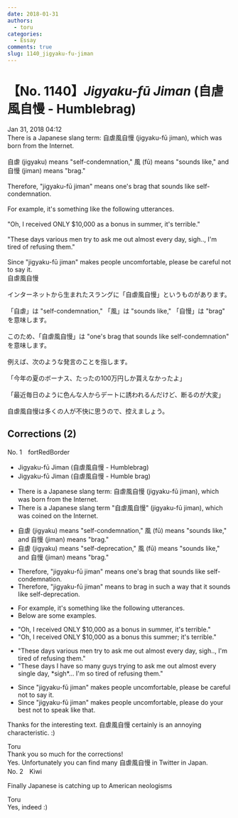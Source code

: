 ```yaml
---
date: 2018-01-31
authors:
  - toru
categories:
  - Essay
comments: true
slug: 1140_jigyaku-fu-jiman
---
```


# 【No. 1140】<strong><em>Jigyaku-fū Jiman</strong></em> (自虐風自慢 - Humblebrag)
<div class="date">Jan 31, 2018 04:12</div>
<div id="post"><div id="body_show_ori">
There is a Japanese slang term: 自虐風自慢 (jigyaku-fū jiman), which was born from the Internet.<br/><br/>自虐 (jigyaku) means "self-condemnation," 風 (fū) means "sounds like," and 自慢 (jiman) means "brag."<br/><br/>Therefore, "jigyaku-fū jiman" means one's brag that sounds like self-condemnation.<br/><br/>For example, it's something like the following utterances.<br/><br/>"Oh, I received ONLY $10,000 as a bonus in summer, it's terrible."<br/><br/>"These days various men try to ask me out almost every day, sigh.., I'm tired of refusing them."<br/><br/>Since "jigyaku-fū jiman" makes people uncomfortable, please be careful not to say it.
</div></div>

<!-- more -->

<div id="post_ja"><div id="body_show_mo">
自虐風自慢<br/><br/>インターネットから生まれたスラングに「自虐風自慢」というものがあります。<br/><br/>「自虐」は "self-condemnation," 「風」は "sounds like," 「自慢」は "brag" を意味します。<br/><br/>このため、「自虐風自慢」は "one's brag that sounds like self-condemnation" を意味します。<br/><br/>例えば、次のような発言のことを指します。<br/><br/>「今年の夏のボーナス、たったの100万円しか貰えなかったよ」<br/><br/>「最近毎日のように色んな人からデートに誘われるんだけど、断るのが大変」<br/><br/>自虐風自慢は多くの人が不快に思うので、控えましょう。
</div></div>

## Corrections (2)
<div id="block"><div class="first_name"> No. 1　<span class="just_name">fortRedBorder</span></div><div id="block2">
<ul class="correction_field">
<li class="incorrect">Jigyaku-fū Jiman (自虐風自慢 - Humblebrag)</li>
<li class="corrected correct">
Jigyaku-fū Jiman (自虐風自慢 - Humble brag)
</li>
</ul>
<ul class="correction_field">
<li class="incorrect">There is a Japanese slang term: 自虐風自慢 (jigyaku-fū jiman), which was born from the Internet.</li>
<li class="corrected correct">
There is a Japanese slang term "自虐風自慢" (jigyaku-fū jiman), which was <span class="f_blue">coined on</span> the Internet.
</li>
</ul>
<ul class="correction_field">
<li class="incorrect">自虐 (jigyaku) means "self-condemnation," 風 (fū) means "sounds like," and 自慢 (jiman) means "brag."</li>
<li class="corrected correct">
自虐 (jigyaku) means "self-<span class="f_blue">deprecation</span>," 風 (fū) means "sounds like," and 自慢 (jiman) means "brag."
</li>
</ul>
<ul class="correction_field">
<li class="incorrect">Therefore, "jigyaku-fū jiman" means one's brag that sounds like self-condemnation.</li>
<li class="corrected correct">
Therefore, "jigyaku-fū jiman" means <span class="f_blue">to brag in such a way that it</span> sounds like self-<span class="f_blue">deprecation</span>.
</li>
</ul>
<ul class="correction_field">
<li class="incorrect">For example, it's something like the following utterances.</li>
<li class="corrected correct">
<span class="f_blue">Below are some examples</span>.
</li>
</ul>
<ul class="correction_field">
<li class="incorrect">"Oh, I received ONLY $10,000 as a bonus in summer, it's terrible."</li>
<li class="corrected correct">
"Oh, I received ONLY $10,000 as a bonus this summer<span class="f_blue">;</span> it's terrible."
</li>
</ul>
<ul class="correction_field">
<li class="incorrect">"These days various men try to ask me out almost every day, sigh.., I'm tired of refusing them."</li>
<li class="corrected correct">
"These days <span class="f_blue">I have so many guys</span> try<span class="f_blue">ing</span> to ask me out almost every <span class="f_blue">single </span>day, *sigh*... I'm <span class="f_blue">so </span>tired of refusing them."
</li>
</ul>
<ul class="correction_field">
<li class="incorrect">Since "jigyaku-fū jiman" makes people uncomfortable, please be careful not to say it.</li>
<li class="corrected correct">
Since "jigyaku-fū jiman" makes people uncomfortable, please <span class="f_blue">do your best not to speak like that</span>.
</li>
</ul>
<p class="comment_small">
 Thanks for the interesting text. 自虐風自慢 certainly is an annoying characteristic. :)
</p>

</div><div class="name"><span class="just_name">Toru</span><br>
Thank you so much for the corrections!<br/>Yes. Unfortunately you can find many 自虐風自慢 in Twitter in Japan.
</div>
</div>
<div id="block"><div class="first_name"> No. 2　<span class="just_name">Kiwi</span></div><div id="block2">
<p class="comment_small">
 Finally Japanese is catching up to American neologisms
</p>

</div><div class="name"><span class="just_name">Toru</span><br>
Yes, indeed :)
</div>
</div>
